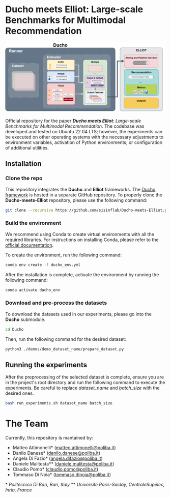 # Ducho meets Elliot: Large-scale Benchmarks for Multimodal Recommendation

<img src="https://github.com/sisinflab/Ducho-meets-Elliot/blob/master/framework.png?raw=true"  width="1000">

Official repository for the paper _**Ducho meets Elliot**: Large-scale Benchmarks for Multimodal Recommendation_. The codebase was developed and tested on Ubuntu 22.04 LTS; however, the experiments can be executed on other operating systems with the necessary adjustments to environment variables, activation of Python environments, or configuration of additional utilities.

## Installation 

### Clone the repo
This repository integrates the **Ducho** and **Elliot** frameworks. The [Ducho framework](https://github.com/sisinflab/Ducho.git) is hosted in a separate GitHub repository. To properly clone the **Ducho-meets-Elliot** repository, please use the following command:

```sh
git clone --recursive https://github.com/sisinflab/Ducho-meets-Elliot.git
```

### Build the environment
We recommend using Conda to create virtual environments with all the required libraries. For instructions on installing Conda, please refer to the [official documentation](https://conda.io/projects/conda/en/latest/user-guide/install/linux.html).

To create the environment, run the following command:

```sh
conda env create -f ducho_env.yml
```

After the installation is complete, activate the environment by running the following command:

```sh
conda activate ducho_env
```

### Download and pre-process the datasets

To download the datasets used in our experiments, please go into the **Ducho** submodule.
```sh
cd Ducho
```

Then, run the following command for the desired dataset:

```sh
python3 ./demos/demo_dataset_name/prepare_dataset.py
```


## Running the experiments

After the preprocessing of the selected dataset is complete, ensure you are in the project's root directory and run the following command to execute the experiments. Be careful to replace _dataset\_name_ and _batch\_size_ with the desired ones.

```sh
bash run_experiments.sh dataset_name batch_size
```

# The Team

Currently, this repository is mantained by:

- Matteo Attimonelli* (matteo.attimonelli@poliba.it)
- Danilo Danese* (danilo.danese@poliba.it)
- Angela Di Fazio* (angela.difazio@poliba.it)
- Daniele Malitesta** (daniele.malitesta@poliba.it)
- Claudio Pomo* (claudio.pomo@poliba.it)
- Tommaso Di Noia* (tommaso.dinoia@poliba.it)

\* _Politecnico Di Bari, Bari, Italy_
\*\* _Université Paris-Saclay, CentraleSupélec, Inria, France_
